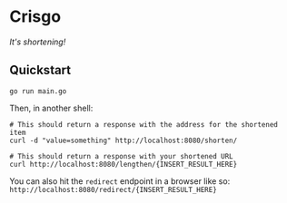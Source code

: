 # Crisgo
_It's shortening!_

## Quickstart
```shell
go run main.go
```

Then, in another shell:
```shell
# This should return a response with the address for the shortened item
curl -d "value=something" http://localhost:8080/shorten/

# This should return a response with your shortened URL
curl http://localhost:8080/lengthen/{INSERT_RESULT_HERE}
```

You can also hit the `redirect` endpoint in a browser like so: `http://localhost:8080/redirect/{INSERT_RESULT_HERE}`

